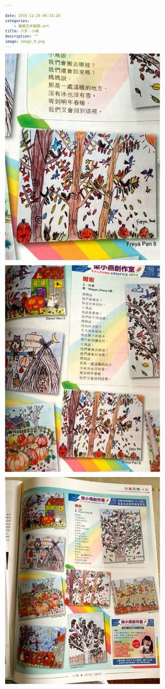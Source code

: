 ```yaml
---

date: 2016-11-26 06:33:28
categories:
    - 暖暖艺术画廊-art
title: 六岁：小画
description: ""
image: image_0.png
---
```


![](image_0.png)  
  
![](image_1.png)  
  
![](image_2.png)